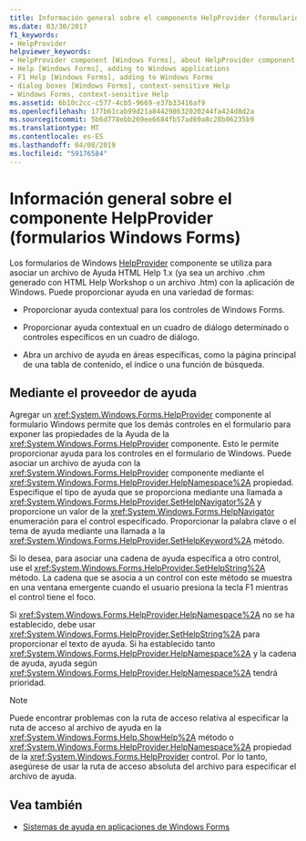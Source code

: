 ```yaml
---
title: Información general sobre el componente HelpProvider (formularios Windows Forms)
ms.date: 03/30/2017
f1_keywords:
- HelpProvider
helpviewer_keywords:
- HelpProvider component [Windows Forms], about HelpProvider component
- Help [Windows Forms], adding to Windows applications
- F1 Help [Windows Forms], adding to Windows Forms
- dialog boxes [Windows Forms], context-sensitive Help
- Windows Forms, context-sensitive Help
ms.assetid: 6b10c2cc-c577-4cb5-9669-e37b33416af9
ms.openlocfilehash: 177b61cab99d21a844298632020244fa424d8d2a
ms.sourcegitcommit: 5b6d778ebb269ee6684fb57ad69a8c28b06235b9
ms.translationtype: MT
ms.contentlocale: es-ES
ms.lasthandoff: 04/08/2019
ms.locfileid: "59176584"
---
```

# <a name="helpprovider-component-overview-windows-forms"></a>Información general sobre el componente HelpProvider (formularios Windows Forms)
Los formularios de Windows [HelpProvider](helpprovider-component-windows-forms.md) componente se utiliza para asociar un archivo de Ayuda HTML Help 1.x (ya sea un archivo .chm generado con HTML Help Workshop o un archivo .htm) con la aplicación de Windows. Puede proporcionar ayuda en una variedad de formas:  
  
-   Proporcionar ayuda contextual para los controles de Windows Forms.  
  
-   Proporcionar ayuda contextual en un cuadro de diálogo determinado o controles específicos en un cuadro de diálogo.  
  
-   Abra un archivo de ayuda en áreas específicas, como la página principal de una tabla de contenido, el índice o una función de búsqueda.  
  
## <a name="using-the-help-provider"></a>Mediante el proveedor de ayuda  
 Agregar un <xref:System.Windows.Forms.HelpProvider> componente al formulario Windows permite que los demás controles en el formulario para exponer las propiedades de la Ayuda de la <xref:System.Windows.Forms.HelpProvider> componente. Esto le permite proporcionar ayuda para los controles en el formulario de Windows. Puede asociar un archivo de ayuda con la <xref:System.Windows.Forms.HelpProvider> componente mediante el <xref:System.Windows.Forms.HelpProvider.HelpNamespace%2A> propiedad. Especifique el tipo de ayuda que se proporciona mediante una llamada a <xref:System.Windows.Forms.HelpProvider.SetHelpNavigator%2A> y proporcione un valor de la <xref:System.Windows.Forms.HelpNavigator> enumeración para el control especificado. Proporcionar la palabra clave o el tema de ayuda mediante una llamada a la <xref:System.Windows.Forms.HelpProvider.SetHelpKeyword%2A> método.  
  
 Si lo desea, para asociar una cadena de ayuda específica a otro control, use el <xref:System.Windows.Forms.HelpProvider.SetHelpString%2A> método. La cadena que se asocia a un control con este método se muestra en una ventana emergente cuando el usuario presiona la tecla F1 mientras el control tiene el foco.  
  
 Si <xref:System.Windows.Forms.HelpProvider.HelpNamespace%2A> no se ha establecido, debe usar <xref:System.Windows.Forms.HelpProvider.SetHelpString%2A> para proporcionar el texto de ayuda. Si ha establecido tanto <xref:System.Windows.Forms.HelpProvider.HelpNamespace%2A> y la cadena de ayuda, ayuda según <xref:System.Windows.Forms.HelpProvider.HelpNamespace%2A> tendrá prioridad.  
  
> [!NOTE]
>  Puede encontrar problemas con la ruta de acceso relativa al especificar la ruta de acceso al archivo de ayuda en la <xref:System.Windows.Forms.Help.ShowHelp%2A> método o <xref:System.Windows.Forms.HelpProvider.HelpNamespace%2A> propiedad de la <xref:System.Windows.Forms.HelpProvider> control. Por lo tanto, asegúrese de usar la ruta de acceso absoluta del archivo para especificar el archivo de ayuda.  
  
## <a name="see-also"></a>Vea también

- [Sistemas de ayuda en aplicaciones de Windows Forms](../advanced/help-systems-in-windows-forms-applications.md)
